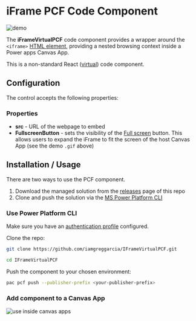 # iFrame PCF Code Component

![demo](iFramePCF.gif)

The **iFrameVirtualPCF** code component provides a wrapper around the `<iframe>` [HTML element](https://developer.mozilla.org/en-US/docs/Web/HTML/Element/iframe#positioning_and_scaling), providing a nested browsing context inside a Power apps Canvas App. 

This is a non-standard React ([virtual](https://powerapps.microsoft.com/en-us/blog/virtual-code-components-for-power-apps-using-react-and-fluent-ui-react-platform-libraries/)) code component. 

## Configuration
The control accepts the following properties:
### Properties
- **src** - URL of the webpage to embed
- **FullscreenButton** - sets the visibility of the [Full screen](https://docs.microsoft.com/en-us/power-apps/developer/component-framework/reference/mode/setfullscreen) button. This allows users to expand the iFrame to fit the screen of the host Canvas App (see the demo `.gif` above)

## Installation / Usage

There are two ways to use the PCF component. 
1. Download the managed solution from the [releases](https://github.com/iamgreggarcia/IFrameVirtualPCF/releases/) page of this repo
2. Clone and push the solution via the [MS Power Platform CLI](https://docs.microsoft.com/en-us/power-platform/developer/cli/introduction)

### Use Power Platform CLI

Make sure you have an [authentication profile](https://docs.microsoft.com/en-us/power-platform/developer/cli/reference/auth#pac-auth-create) configured.

Clone the repo:
```bash
git clone https://github.com/iamgreggarcia/IFrameVirtualPCF.git

cd IFrameVirtualPCF
```
Push the component to your chosen environment:
```bash
pac pcf push --publisher-prefix <your-publisher-prefix>
```

### Add component to a Canvas App
![use inside canvas apps](/iFrameAddComponent.gif)